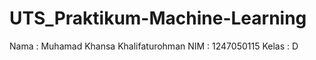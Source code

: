 # UTS_Praktikum-Machine-Learning
Nama  : Muhamad Khansa Khalifaturohman
NIM   : 1247050115
Kelas : D
